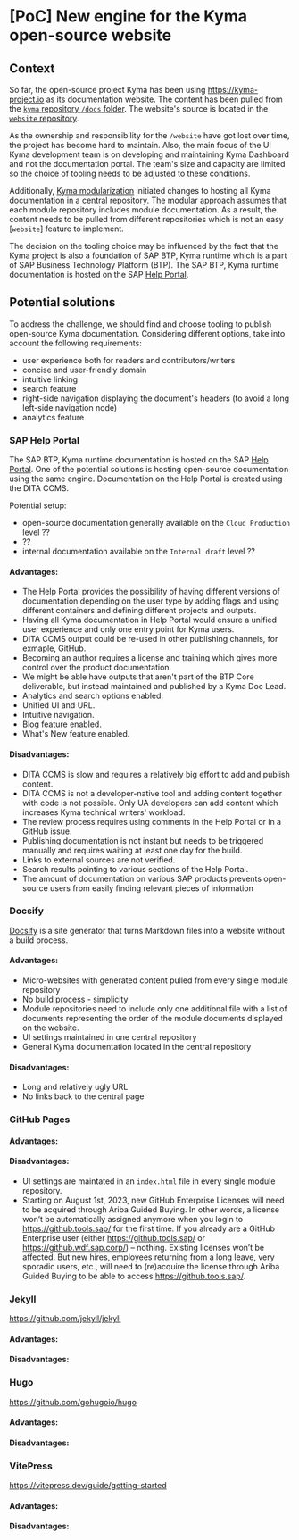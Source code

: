 # [PoC] New engine for the Kyma open-source website

## Context

So far, the open-source project Kyma has been using https://kyma-project.io as its documentation website. The content has been pulled from the [`kyma` repository `/docs` folder](https://github.com/kyma-project/kyma/docs). The website's source is located in the [`website` repository](https://github.com/kyma-project/website/).

As the ownership and responsibility for the `/website` have got lost over time, the project has become hard to maintain. Also, the main focus of the UI Kyma development team is on developing and maintaining Kyma Dashboard and not the documentation portal. The team's size and capacity are limited so the choice of tooling needs to be adjusted to these conditions.

Additionally, [Kyma modularization](../modularization/) initiated changes to hosting all Kyma documentation in a central repository. The modular approach assumes that each module repository includes module documentation. As a result, the content needs to be pulled from different repositories which is not an easy [`website`] feature to implement.

The decision on the tooling choice may be influenced by the fact that the Kyma project is also a foundation of SAP BTP, Kyma runtime which is a part of SAP Business Technology Platform (BTP). The SAP BTP, Kyma runtime documentation is hosted on the SAP [Help Portal](https://help.sap.com/docs/btp/sap-business-technology-platform/kyma-environment?version=Cloud).

## Potential solutions

To address the challenge, we should find and choose tooling to publish open-source Kyma documentation. Considering different options, take into account the following requirements:

- user experience both for readers and contributors/writers
- concise and user-friendly domain
- intuitive linking
- search feature
- right-side navigation displaying the document's headers (to avoid a long left-side navigation node)
- analytics feature

### SAP Help Portal

The SAP BTP, Kyma runtime documentation is hosted on the SAP [Help Portal](https://help.sap.com/docs/btp/sap-business-technology-platform/kyma-environment?version=Cloud). One of the potential solutions is hosting open-source documentation using the same engine. Documentation on the Help Portal is created using the DITA CCMS.

Potential setup:

- open-source documentation generally available on the `Cloud Production` level ??
- ??
- internal documentation available on the `Internal draft` level ??

#### Advantages:

- The Help Portal provides the possibility of having different versions of documentation depending on the user type by adding flags and using different containers and defining different projects and outputs.
- Having all Kyma documentation in Help Portal would ensure a unified user experience and only one entry point for Kyma users.
- DITA CCMS output could be re-used in other publishing channels, for exmaple, GitHub.
- Becoming an author requires a license and training which gives more control over the product documentation.
- We might be able have outputs that aren't part of the BTP Core deliverable, but instead maintained and published by a Kyma Doc Lead.
- Analytics and search options enabled.
- Unified UI and URL.
- Intuitive navigation.
- Blog feature enabled.
- What's New feature enabled.

#### Disadvantages:

- DITA CCMS is slow and requires a relatively big effort to add and publish content.
- DITA CCMS is not a developer-native tool and adding content together with code is not possible. Only UA developers can add content which increases Kyma technical writers' workload.
- The review process requires using comments in the Help Portal or in a GitHub issue.
- Publishing documentation is not instant but needs to be triggered manually and requires waiting at least one day for the build.
- Links to external sources are not verified.
- Search results pointing to various sections of the Help Portal.
- The amount of documentation on various SAP products prevents open-source users from easily finding relevant pieces of information

### Docsify

[Docsify](https://docsify.js.org/) is a site generator that turns Markdown files into a website without a build process.

#### Advantages:

- Micro-websites with generated content pulled from every single module repository
- No build process - simplicity
- Module repositories need to include only one additional file with a list of documents representing the order of the module documents displayed on the website.
- UI settings maintained in one central repository
- General Kyma documentation located in the central repository

#### Disadvantages:

- Long and relatively ugly URL
- No links back to the central page

### GitHub Pages


#### Advantages:


#### Disadvantages:

- UI settings are maintated in an `index.html` file in every single module repository.
- Starting on August 1st, 2023, new GitHub Enterprise Licenses will need to be acquired through Ariba Guided Buying. In other words, a license won’t be automatically assigned anymore when you login to https://github.tools.sap/ for the first time. If you already are a GitHub Enterprise user (either https://github.tools.sap/ or https://github.wdf.sap.corp/) – nothing. Existing licenses won’t be affected. But new hires, employees returning from a long leave, very sporadic users, etc., will need to (re)acquire the license through Ariba Guided Buying to be able to access https://github.tools.sap/.

### Jekyll

https://github.com/jekyll/jekyll

#### Advantages:


#### Disadvantages:

### Hugo 

https://github.com/gohugoio/hugo

#### Advantages:


#### Disadvantages:

### VitePress

https://vitepress.dev/guide/getting-started

#### Advantages:


#### Disadvantages: